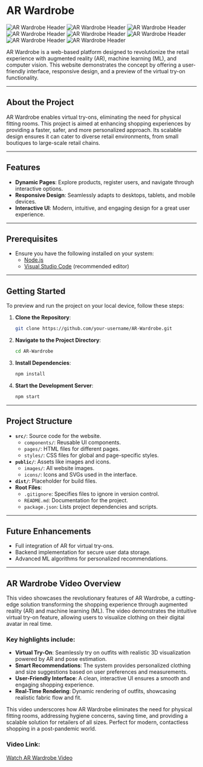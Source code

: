 # AR Wardrobe


![AR Wardrobe Header](assets/Sample-Image1.png)
![AR Wardrobe Header](assets/Sample-Image2.png)
![AR Wardrobe Header](assets/Sample-Image3.png)
![AR Wardrobe Header](assets/Sample-Image4.png)
![AR Wardrobe Header](assets/Sample-Image5.png)
![AR Wardrobe Header](assets/Sample-Image6.png)
![AR Wardrobe Header](assets/Sample-Image7.png)
![AR Wardrobe Header](assets/Sample-Image8.png)

AR Wardrobe is a web-based platform designed to revolutionize the retail experience with augmented reality (AR), machine learning (ML), and computer vision. This website demonstrates the concept by offering a user-friendly interface, responsive design, and a preview of the virtual try-on functionality.

---

## **About the Project**

AR Wardrobe enables virtual try-ons, eliminating the need for physical fitting rooms. This project is aimed at enhancing shopping experiences by providing a faster, safer, and more personalized approach. Its scalable design ensures it can cater to diverse retail environments, from small boutiques to large-scale retail chains.

---

## **Features**

- **Dynamic Pages**: Explore products, register users, and navigate through interactive options.
- **Responsive Design**: Seamlessly adapts to desktops, tablets, and mobile devices.
- **Interactive UI**: Modern, intuitive, and engaging design for a great user experience.

---

## **Prerequisites**

- Ensure you have the following installed on your system:
  - <a href="https://nodejs.org/en/download/">Node.js</a>
  - <a href="https://code.visualstudio.com/download">Visual Studio Code</a> (recommended editor)

---

## **Getting Started**

To preview and run the project on your local device, follow these steps:

1. **Clone the Repository**:
   ```bash
   git clone https://github.com/your-username/AR-Wardrobe.git
   ```
2. **Navigate to the Project Directory**:
   ```bash
   cd AR-Wardrobe
   ```
3. **Install Dependencies**:
   ```bash
   npm install
   ```
4. **Start the Development Server**:
   ```bash
   npm start
   ```

---

## **Project Structure**

- **`src/`**: Source code for the website.
  - `components/`: Reusable UI components.
  - `pages/`: HTML files for different pages.
  - `styles/`: CSS files for global and page-specific styles.
- **`public/`**: Assets like images and icons.
  - `images/`: All website images.
  - `icons/`: Icons and SVGs used in the interface.
- **`dist/`**: Placeholder for build files.
- **Root Files**:
  - `.gitignore`: Specifies files to ignore in version control.
  - `README.md`: Documentation for the project.
  - `package.json`: Lists project dependencies and scripts.

---

## **Future Enhancements**

- Full integration of AR for virtual try-ons.
- Backend implementation for secure user data storage.
- Advanced ML algorithms for personalized recommendations.

---

## AR Wardrobe Video Overview

This video showcases the revolutionary features of AR Wardrobe, a cutting-edge solution transforming the shopping experience through augmented reality (AR) and machine learning (ML). The video demonstrates the intuitive virtual try-on feature, allowing users to visualize clothing on their digital avatar in real time.

### Key highlights include:

- **Virtual Try-On**: Seamlessly try on outfits with realistic 3D visualization powered by AR and pose estimation.
- **Smart Recommendations**: The system provides personalized clothing and size suggestions based on user preferences and measurements.
- **User-Friendly Interface**: A clean, interactive UI ensures a smooth and engaging shopping experience.
- **Real-Time Rendering**: Dynamic rendering of outfits, showcasing realistic fabric flow and fit.

This video underscores how AR Wardrobe eliminates the need for physical fitting rooms, addressing hygiene concerns, saving time, and providing a scalable solution for retailers of all sizes. Perfect for modern, contactless shopping in a post-pandemic world.

### Video Link:

[Watch AR Wardrobe Video](./AR%20Wardrobe.mp4)
